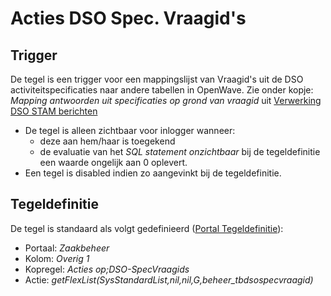 # Acties DSO Spec. Vraagid's

## Trigger

De tegel is een trigger voor een mappingslijst van Vraagid's uit de DSO activiteitspecificaties naar andere tabellen in OpenWave. Zie onder kopje: *Mapping antwoorden uit specificaties op grond van vraagid* uit [Verwerking DSO STAM berichten](/docs/probleemoplossing/programmablokken/verwerking_dso_stam_berichten.md)

- De tegel is alleen zichtbaar voor inlogger wanneer:
  - deze aan hem/haar is toegekend
  - de evaluatie van het *SQL statement onzichtbaar* bij de tegeldefinitie een waarde ongelijk aan 0 oplevert.
- Een tegel is disabled indien zo aangevinkt bij de tegeldefinitie.

## Tegeldefinitie

De tegel is standaard als volgt gedefinieerd ([Portal Tegeldefinitie](/docs/instellen_inrichten/portaldefinitie/portal_tegel.md)):

- Portaal: *Zaakbeheer*
- Kolom: *Overig 1*
- Kopregel: *Acties op;DSO-SpecVraagids*
- Actie: *getFlexList(SysStandardList,nil,nil,G,beheer_tbdsospecvraagid)*

